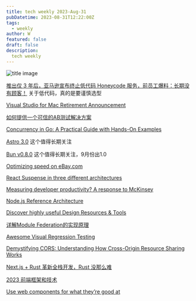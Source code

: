 ```yaml
---
title: tech weekly 2023-Aug-31
pubDatetime: 2023-08-31T12:22:00Z
tags:
  - weekly
author: W
featured: false
draft: false
description:
  tech weekly
---
```


![title image](https://images.unsplash.com/photo-1692617669592-5b0301899216?ixlib=rb-4.0.3&ixid=M3wxMjA3fDB8MHxwaG90by1wYWdlfHx8fGVufDB8fHx8fA%3D%3D&auto=format&fit=crop&w=2671&q=80)

[推出仅 3 年后，亚马逊宣布终止低代码 Honeycode 服务，前员工爆料：长期没有顾客！](https://mp.weixin.qq.com/s/aoDdS0IHvUmn9Rk85ilfGw) 关于低代码，真的是要谨慎选型

[Visual Studio for Mac Retirement Announcement](https://devblogs.microsoft.com/visualstudio/visual-studio-for-mac-retirement-announcement/)

[如何提供一个可信的AB测试解决方案](https://tech.meituan.com/2023/08/24/ab-test-practice-in-meituan.html)

[Concurrency in Go: A Practical Guide with Hands-On Examples](https://dev.to/kittipat1413/concurrency-in-go-a-practical-guide-with-hands-on-examples-37od)

[Astro 3.0](https://astro.build/blog/astro-3/) 这个值得长期关注

[Bun v0.8.0](https://bun.sh/blog/bun-v0.8.0) 这个值得长期关注，9月份出1.0

[Optimizing speed on eBay.com](https://medium.com/@addyosmani/shopping-for-speed-on-ebay-com-6229711d7573)

[React Suspense in three different architectures](https://elanmed.dev/blog/suspense-in-different-architectures)

[Measuring developer productivity? A response to McKinsey](https://newsletter.pragmaticengineer.com/p/measuring-developer-productivity)

[Node.js Reference Architecture](https://nodeshift.dev/nodejs-reference-architecture/)

[Discover highly useful Design Resources & Tools](https://www.toools.design/)

[详解Module Federation的实现原理](https://mp.weixin.qq.com/s/1dUTODMMuNufilEpB1d8_Q)

[Awesome Visual Regression Testing](https://github.com/mojoaxel/awesome-regression-testing)

[Demystifying CORS: Understanding How Cross-Origin Resource Sharing Works](https://dev.to/martinwachira/demystifying-cors-understanding-how-cross-origin-resource-sharing-works-93k)

[Next.js + Rust 革新全栈开发，Rust 没那么难](https://www.infoq.cn/article/Lc1XBgdrphTqv42CQ70x)

[2023 前端框架和技术](https://mp.weixin.qq.com/s/GTEYKVt7GUI-OHdML2WaaQ)

[Use web components for what they’re good at](https://nolanlawson.com/2023/08/23/use-web-components-for-what-theyre-good-at/)

